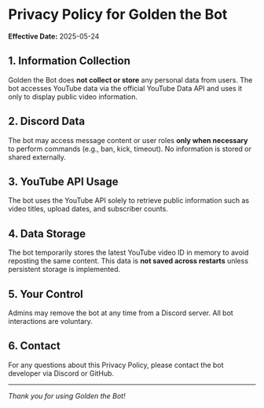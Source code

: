 # Privacy Policy for Golden the Bot

**Effective Date:** 2025-05-24

## 1. Information Collection  
Golden the Bot does **not collect or store** any personal data from users. The bot accesses YouTube data via the official YouTube Data API and uses it only to display public video information.

## 2. Discord Data  
The bot may access message content or user roles **only when necessary** to perform commands (e.g., ban, kick, timeout). No information is stored or shared externally.

## 3. YouTube API Usage  
The bot uses the YouTube API solely to retrieve public information such as video titles, upload dates, and subscriber counts.

## 4. Data Storage  
The bot temporarily stores the latest YouTube video ID in memory to avoid reposting the same content. This data is **not saved across restarts** unless persistent storage is implemented.

## 5. Your Control  
Admins may remove the bot at any time from a Discord server. All bot interactions are voluntary.

## 6. Contact  
For any questions about this Privacy Policy, please contact the bot developer via Discord or GitHub.

---

*Thank you for using Golden the Bot!*
